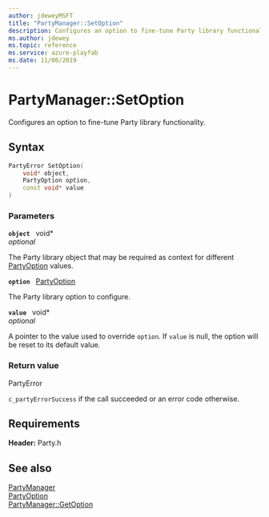 ```yaml
---
author: jdeweyMSFT
title: "PartyManager::SetOption"
description: Configures an option to fine-tune Party library functionality.
ms.author: jdewey
ms.topic: reference
ms.service: azure-playfab
ms.date: 11/08/2019
---
```


# PartyManager::SetOption  

Configures an option to fine-tune Party library functionality.  

## Syntax  
  
```cpp
PartyError SetOption(  
    void* object,  
    PartyOption option,  
    const void* value  
)  
```  
  
### Parameters  
  
**`object`** &nbsp; void*  
*optional*  
  
The Party library object that may be required as context for different [PartyOption](../../../enums/partyoption.md) values.  
  
**`option`** &nbsp; [PartyOption](../../../enums/partyoption.md)  
  
The Party library option to configure.  
  
**`value`** &nbsp; void*  
*optional*  
  
A pointer to the value used to override `option`. If `value` is null, the option will be reset to its default value.  
  
  
### Return value  
PartyError
  
```c_partyErrorSuccess``` if the call succeeded or an error code otherwise.
  
  
## Requirements  
  
**Header:** Party.h
  
## See also  
[PartyManager](../partymanager.md)  
[PartyOption](../../../enums/partyoption.md)  
[PartyManager::GetOption](partymanager_getoption.md)
  
  
